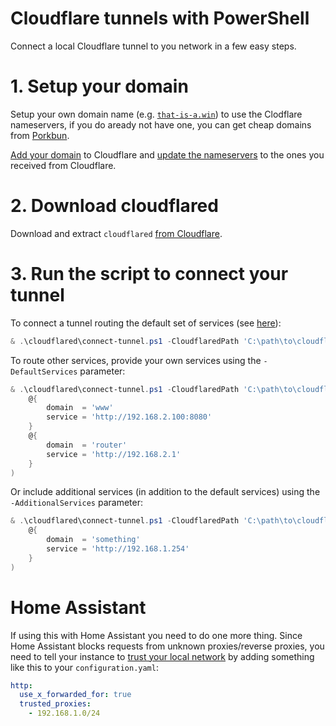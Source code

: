 # Cloudflare tunnels with PowerShell

Connect a local Cloudflare tunnel to you network in a few easy steps.

# 1. Setup your domain

Setup your own domain name (e.g. [`that-is-a.win`](https://porkbun.com/checkout/search?q=that-is-a.win)) to use the Clodflare nameservers, if you do aready not have one, you can get cheap domains from [Porkbun](https://porkbun.com).

[Add your domain](https://developers.cloudflare.com/fundamentals/setup/account-setup/add-site/#1--add-site-in-cloudflare) to Cloudflare and [update the nameservers](https://kb.porkbun.com/article/22-how-to-change-nameservers) to the ones you received from Cloudflare.

# 2. Download cloudflared

Download and extract `cloudflared` [from Cloudflare](https://developers.cloudflare.com/cloudflare-one/connections/connect-apps/install-and-setup/tunnel-guide/local/#1-download-and-install-cloudflared).

# 3. Run the script to connect your tunnel

To connect a tunnel routing the default set of services (see [here](https://github.com/stefanes/cloudflared/blob/main/connect-tunnel.ps1#L10-L21)):

```powershell
& .\cloudflared\connect-tunnel.ps1 -CloudflaredPath 'C:\path\to\cloudflared.exe' -HostName 'that-is-a.win'
```

To route other services, provide your own services using the `-DefaultServices` parameter:

```powershell
& .\cloudflared\connect-tunnel.ps1 -CloudflaredPath 'C:\path\to\cloudflared.exe' -HostName 'that-is-a.win' -Service 'http://192.168.2.100:8080' -DefaultServices @(
    @{
        domain  = 'www'
        service = 'http://192.168.2.100:8080'
    }
    @{
        domain  = 'router'
        service = 'http://192.168.2.1'
    }
)
```

Or include additional services (in addition to the default services) using the `-AdditionalServices` parameter:

```powershell
& .\cloudflared\connect-tunnel.ps1 -CloudflaredPath 'C:\path\to\cloudflared.exe' -HostName 'that-is-a.win' -Service 'http://192.168.1.100:8080' -AdditionalServices @(
    @{
        domain  = 'something'
        service = 'http://192.168.1.254'
    }
)
```

# Home Assistant

If using this with Home Assistant you need to do one more thing. Since Home Assistant blocks requests from unknown proxies/reverse proxies, you need to tell your instance to [trust your local network](https://www.home-assistant.io/integrations/http/#trusted_proxies) by adding something like this to your `configuration.yaml`:

```yaml
http:
  use_x_forwarded_for: true
  trusted_proxies:
    - 192.168.1.0/24
```

